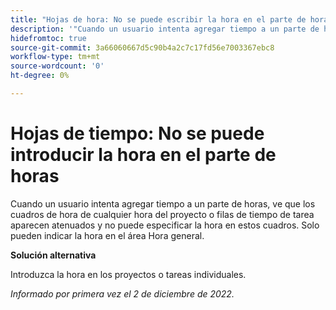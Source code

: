 ```yaml
---
title: "Hojas de hora: No se puede escribir la hora en el parte de horas"
description: '"Cuando un usuario intenta agregar tiempo a un parte de horas, ve que los cuadros de hora de cualquier hora de proyecto o filas de tiempo de tarea aparecen atenuados y no puede escribir la hora en estos cuadros. Solo pueden escribir la hora en el área de la Hora general".'
hidefromtoc: true
source-git-commit: 3a66060667d5c90b4a2c7c17fd56e7003367ebc8
workflow-type: tm+mt
source-wordcount: '0'
ht-degree: 0%

---
```



# Hojas de tiempo: No se puede introducir la hora en el parte de horas

Cuando un usuario intenta agregar tiempo a un parte de horas, ve que los cuadros de hora de cualquier hora del proyecto o filas de tiempo de tarea aparecen atenuados y no puede especificar la hora en estos cuadros. Solo pueden indicar la hora en el área Hora general.

**Solución alternativa**

Introduzca la hora en los proyectos o tareas individuales.

_Informado por primera vez el 2 de diciembre de 2022._

